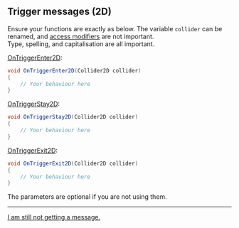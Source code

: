 ## Trigger messages (2D)

Ensure your functions are exactly as below.
The variable `collider` can be renamed, and [access modifiers](https://learn.microsoft.com/en-us/dotnet/csharp/programming-guide/classes-and-structs/access-modifiers) are not important.  
Type, spelling, and capitalisation are all important.

[OnTriggerEnter2D](https://docs.unity3d.com/ScriptReference/MonoBehaviour.OnTriggerEnter2D.html):
```csharp
void OnTriggerEnter2D(Collider2D collider)
{
    // Your behaviour here
}
```

[OnTriggerStay2D](https://docs.unity3d.com/ScriptReference/MonoBehaviour.OnTriggerStay2D.html):
```csharp
void OnTriggerStay2D(Collider2D collider)
{
    // Your behaviour here
}
```

[OnTriggerExit2D](https://docs.unity3d.com/ScriptReference/MonoBehaviour.OnTriggerExit2D.html):
```csharp
void OnTriggerExit2D(Collider2D collider)
{
    // Your behaviour here
}
```

The parameters are optional if you are not using them.

---
[I am still not getting a message.](3%20Trigger%20Matrix%202D.md)